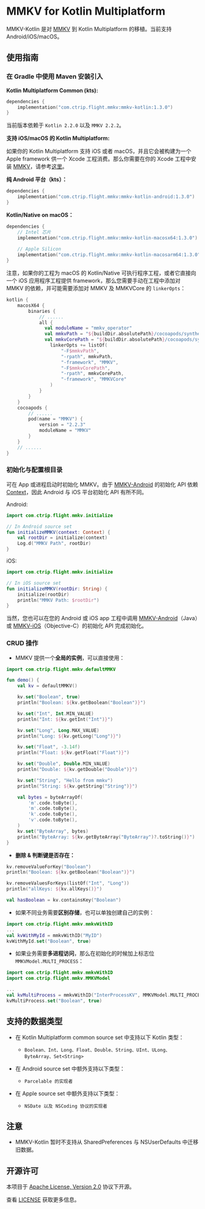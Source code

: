 # MMKV for Kotlin Multiplatform

MMKV-Kotlin 是对 [MMKV](https://github.com/Tencent/MMKV) 到 Kotlin Multiplatform 的移植。当前支持 Android/iOS/macOS。

## 使用指南

### 在 Gradle 中使用 Maven 安装引入

**Kotlin Multiplatform Common (kts):**

```kotlin
dependencies { 
    implementation("com.ctrip.flight.mmkv:mmkv-kotlin:1.3.0")
}
```

当前版本依赖于 `Kotlin 2.2.0` 以及 `MMKV 2.2.2`。

**支持 iOS/macOS 的 Kotlin Multiplatform:**

如果你的 Kotlin Multiplatform 支持 iOS 或者 macOS，并且它会被构建为一个 Apple framework 供一个 Xcode 工程消费。那么你需要在你的 Xcode
工程中安装 [MMKV](https://github.com/Tencent/MMKV)，请参考[这里](https://github.com/Tencent/MMKV/wiki/iOS_setup_cn)。

**纯 Android 平台（kts）：**

```kotlin
dependencies { 
    implementation("com.ctrip.flight.mmkv:mmkv-kotlin-android:1.3.0")
}
```

**Kotlin/Native on macOS：**

```kotlin
dependencies { 
    // Intel 芯片
    implementation("com.ctrip.flight.mmkv:mmkv-kotlin-macosx64:1.3.0")
    
    // Apple Silicon
    implementation("com.ctrip.flight.mmkv:mmkv-kotlin-macosarm64:1.3.0")
}
```
注意，如果你的工程为 macOS 的 Kotlin/Native 可执行程序工程，或者它直接向一个 iOS 应用程序工程提供 framework，那么您需要手动在工程中添加对 MMKV 的依赖，并可能需要添加对 MMKV 及 MMKVCore 的 `linkerOpts`：

```kotlin
kotlin {
    macosX64 {
        binaries {
            // ......
            all {
              val moduleName = "mmkv_operator"
              val mmkvPath = "${buildDir.absolutePath}/cocoapods/synthetic/OSX/$moduleName/build/Release/MMKV"
              val mmkvCorePath = "${buildDir.absolutePath}/cocoapods/synthetic/OSX/$moduleName//build/Release/MMKVCore"
                linkerOpts += listOf(
                    "-F$mmkvPath",
                    "-rpath", mmkvPath,
                    "-framework", "MMKV",
                    "-F$mmkvCorePath",
                    "-rpath", mmkvCorePath,
                    "-framework", "MMKVCore"
                )
            }
        }
    }
    cocoapods {
        // ......
        pod(name = "MMKV") {
            version = "2.2.3"
            moduleName = "MMKV"
        }
    }
    // ......
}
```

### 初始化与配置根目录

可在 App 或进程启动时初始化 MMKV。由于 [MMKV-Android](https://github.com/Tencent/MMKV/tree/master/Android/MMKV) 的初始化 API 依赖 [Context](https://developer.android.com/reference/android/content/Context)，因此 Android 与 iOS 平台初始化 API 有所不同。

Android:

```kotlin
import com.ctrip.flight.mmkv.initialize

// In Android source set
fun initializeMMKV(context: Context) {
    val rootDir = initialize(context)
    Log.d("MMKV Path", rootDir)
}
```

iOS:

```kotlin
import com.ctrip.flight.mmkv.initialize

// In iOS source set
fun initializeMMKV(rootDir: String) {
    initialize(rootDir)
    println("MMKV Path: $rootDir")
}
```

当然，您也可以在您的 Android 或 iOS app 工程中调用 [MMKV-Android](https://github.com/Tencent/MMKV/tree/master/Android/MMKV)（Java）或 [MMKV-iOS](https://github.com/Tencent/MMKV/tree/master/iOS)（Objective-C）的初始化 API 完成初始化。

### CRUD 操作

- MMKV 提供一个**全局的实例**，可以直接使用：

```kotlin
import com.ctrip.flight.mmkv.defaultMMKV

fun demo() {
    val kv = defaultMMKV()

    kv.set("Boolean", true)
    println("Boolean: ${kv.getBoolean("Boolean")}")

    kv.set("Int", Int.MIN_VALUE)
    println("Int: ${kv.getInt("Int")}")

    kv.set("Long", Long.MAX_VALUE)
    println("Long: ${kv.getLong("Long")}")

    kv.set("Float", -3.14f)
    println("Float: ${kv.getFloat("Float")}")

    kv.set("Double", Double.MIN_VALUE)
    println("Double: ${kv.getDouble("Double")}")

    kv.set("String", "Hello from mmkv")
    println("String: ${kv.getString("String")}")

    val bytes = byteArrayOf(
        'm'.code.toByte(), 
        'm'.code.toByte(), 
        'k'.code.toByte(), 
        'v'.code.toByte(),
    )
    kv.set("ByteArray", bytes)
    println("ByteArray: ${kv.getByteArray("ByteArray")?.toString()}")
}
```

- **删除 & 判断键是否存在：**

```kotlin
kv.removeValueForKey("Boolean")
println("Boolean: ${kv.getBoolean("Boolean")}")

kv.removeValuesForKeys(listOf("Int", "Long"))
println("allKeys: ${kv.allKeys()}")

val hasBoolean = kv.containsKey("Boolean")
```

- 如果不同业务需要**区别存储**，也可以单独创建自己的实例：

```kotlin
import com.ctrip.flight.mmkv.mmkvWithID
...
val kvWithMyId = mmkvWithID("MyID")
kvWithMyId.set("Boolean", true)
```

- 如果业务需要**多进程访问**，那么在初始化的时候加上标志位 `MMKVModel.MULTI_PROCESS`：

```kotlin
import com.ctrip.flight.mmkv.mmkvWithID
import com.ctrip.flight.mmkv.MMKVModel

...
val kvMultiProcess = mmkvWithID("InterProcessKV", MMKVModel.MULTI_PROCESS)
kvMultiProcess.set("Boolean", true)
```

## 支持的数据类型

* 在 Kotlin Multiplatform common source set 中支持以下 Kotlin 类型：
  * `Boolean、Int、Long、Float、Double、String、UInt、ULong、ByteArray、Set<String>`
 

* 在 Android source set 中额外支持以下类型：
  * `Parcelable 的实现者`


* 在 Apple source set 中额外支持以下类型：
  * `NSDate 以及 NSCoding 协议的实现者`


## 注意
 
- MMKV-Kotlin 暂时不支持从 SharedPreferences 与 NSUserDefaults 中迁移旧数据。

## 开源许可

本项目于 [Apache License, Version 2.0](https://www.apache.org/licenses/LICENSE-2.0) 协议下开源。

查看 [LICENSE](LICENSE.txt) 获取更多信息。